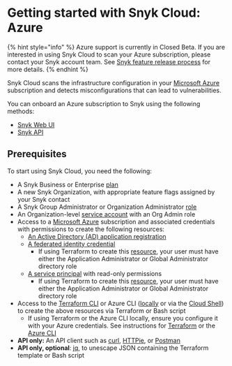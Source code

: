 # Getting started with Snyk Cloud: Azure

{% hint style="info" %}
Azure support is currently in Closed Beta. If you are interested in using Snyk Cloud to scan your Azure subscription, please contact your Snyk account team. See [Snyk feature release process](../../../more-info/snyk-feature-release-process.md) for more details.
{% endhint %}

Snyk Cloud scans the infrastructure configuration in your [Microsoft Azure](https://azure.microsoft.com/en-us/) subscription and detects misconfigurations that can lead to vulnerabilities.

You can onboard an Azure subscription to Snyk using the following methods:

* [Snyk Web UI](snyk-cloud-for-azure-web-ui/)
* [Snyk API](snyk-cloud-for-azure-api/)

## Prerequisites

To start using Snyk Cloud, you need the following:

* A Snyk Business or Enterprise [plan](https://snyk.io/plans/)
* A new Snyk Organization, with appropriate feature flags assigned by your Snyk contact
* A Snyk Group Administrator or Organization Administrator [role](https://docs.snyk.io/features/user-and-group-management/managing-users-and-permissions/managing-permissions)
* An Organization-level [service account](https://docs.snyk.io/features/user-and-group-management/structure-account-for-high-application-performance/service-accounts#set-up-a-service-account) with an Org Admin role
* Access to a [Microsoft Azure](https://azure.microsoft.com/en-us/) subscription and associated credentials with permissions to create the following resources:
  * [An Active Directory (AD) application registration](https://learn.microsoft.com/en-us/azure/active-directory/develop/app-objects-and-service-principals#application-registration)
  * [A federated identity credential](https://learn.microsoft.com/en-us/azure/active-directory/develop/workload-identity-federation)
    * If using Terraform to create this [resource](https://registry.terraform.io/providers/hashicorp/azuread/latest/docs/resources/application\_federated\_identity\_credential#api-permissions), your user must have either the Application Administrator or Global Administrator directory role
  * [A service principal](https://learn.microsoft.com/en-us/azure/active-directory/develop/app-objects-and-service-principals#service-principal-object) with read-only permissions
    * If using Terraform to create this [resource](https://registry.terraform.io/providers/hashicorp/azuread/latest/docs/resources/service\_principal), your user must have either the Application Administrator or Global Administrator directory role
* Access to the [Terraform CLI](https://www.terraform.io/downloads) or Azure CLI ([locally](https://learn.microsoft.com/en-us/cli/azure/) or via the [Cloud Shell](https://portal.azure.com/#home)) to create the above resources via Terraform or Bash script
  * If using Terraform or the Azure CLI locally, ensure you configure it with your Azure credentials. See instructions for [Terraform](https://registry.terraform.io/providers/hashicorp/azuread/latest/docs#authenticating-to-azure-active-directory) or the [Azure CLI](https://learn.microsoft.com/en-us/cli/azure/authenticate-azure-cli)
* **API only:** An API client such as [curl](https://curl.se/), [HTTPie](https://httpie.io/), or [Postman](https://www.postman.com/)
* **API only, optional**: [jq](https://stedolan.github.io/jq/), to unescape JSON containing the Terraform template or Bash script
